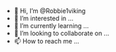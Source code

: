 - 👋 Hi, I’m @Robbie1viking
- 👀 I’m interested in ...
- 🌱 I’m currently learning ...
- 💞️ I’m looking to collaborate on ...
- 📫 How to reach me ...

<!---
Robbie1viking/Robbie1viking is a ✨ special ✨ repository because its `README.md` (this file) appears on your GitHub profile.
You can click the Preview link to take a look at your changes.
--->
